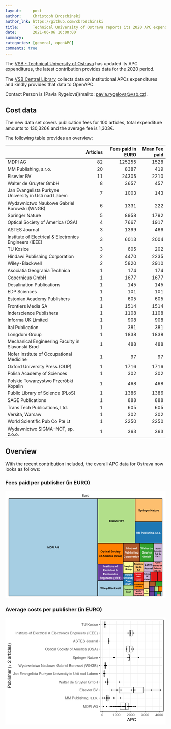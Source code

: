 ```yaml
---
layout:     post
author:     Christoph Broschinski
author_lnk: https://github.com/cbroschinski
title:      Technical University of Ostrava reports its 2020 APC expenditures
date:       2021-06-06 10:00:00
summary:    
categories: [general, openAPC]
comments: true
---
```





The [VSB - Technical University of Ostrava](https://www.vsb.cz/en) has updated its APC expenditures, the latest contribution provides data for the 2020 period.

The [VSB Central Library](https://knihovna.vsb.cz/en) collects data on institutional APCs expenditures and kindly provides that data to OpenAPC.

Contact Person is [Pavla Rygelová](mailto: pavla.rygelova@vsb.cz).

## Cost data



The new data set covers publication fees for 100 articles, total expenditure amounts to 130,326€ and the average fee is 1,303€.

The following table provides an overview:



|                                                       | Articles| Fees paid in EURO| Mean Fee paid|
|:------------------------------------------------------|--------:|-----------------:|-------------:|
|MDPI AG                                                |       82|            125255|          1528|
|MM Publishing, s.r.o.                                  |       20|              8387|           419|
|Elsevier BV                                            |       11|             24305|          2210|
|Walter de Gruyter GmbH                                 |        8|              3657|           457|
|Jan Evangelista Purkyne University in Usti nad Labem   |        7|              1003|           143|
|Wydawnictwo Naukowe Gabriel Borowski (WNGB)            |        6|              1331|           222|
|Springer Nature                                        |        5|              8958|          1792|
|Optical Society of America (OSA)                       |        4|              7667|          1917|
|ASTES Journal                                          |        3|              1399|           466|
|Institute of Electrical & Electronics Engineers (IEEE) |        3|              6013|          2004|
|TU Kosice                                              |        3|               605|           202|
|Hindawi Publishing Corporation                         |        2|              4470|          2235|
|Wiley-Blackwell                                        |        2|              5820|          2910|
|Asociatia Geograhia Technica                           |        1|               174|           174|
|Copernicus GmbH                                        |        1|              1677|          1677|
|Desalination Publications                              |        1|               145|           145|
|EDP Sciences                                           |        1|               101|           101|
|Estonian Academy Publishers                            |        1|               605|           605|
|Frontiers Media SA                                     |        1|              1514|          1514|
|Inderscience Publishers                                |        1|              1108|          1108|
|Informa UK Limited                                     |        1|               908|           908|
|Ital Publication                                       |        1|               381|           381|
|Longdom Group                                          |        1|              1838|          1838|
|Mechanical Engineering Faculty in Slavonski Brod       |        1|               488|           488|
|Nofer Institute of Occupational Medicine               |        1|                97|            97|
|Oxford University Press (OUP)                          |        1|              1716|          1716|
|Polish Academy of Sciences                             |        1|               302|           302|
|Polskie Towarzystwo Przeróbki Kopalin                  |        1|               468|           468|
|Public Library of Science (PLoS)                       |        1|              1386|          1386|
|SAGE Publications                                      |        1|               888|           888|
|Trans Tech Publications, Ltd.                          |        1|               605|           605|
|Versita, Warsaw                                        |        1|               302|           302|
|World Scientific Pub Co Pte Lt                         |        1|              2250|          2250|
|Wydawnictwo SIGMA-NOT, sp. z.o.o.                      |        1|               363|           363|

## Overview

With the recent contribution included, the overall APC data for Ostrava now looks as follows:

### Fees paid per publisher (in EURO)

![plot of chunk tree_ostrava_2021_06_06_full](/figure/tree_ostrava_2021_06_06_full-1.png)


###  Average costs per publisher (in EURO)

![plot of chunk box_ostrava_2021_06_06_publisher_full](/figure/box_ostrava_2021_06_06_publisher_full-1.png)
